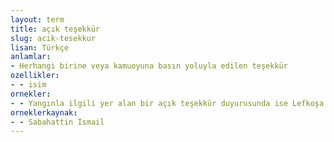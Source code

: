 ```yaml
---
layout: term
title: açık teşekkür
slug: acik-tesekkur
lisan: Türkçe
anlamlar:
- Herhangi birine veya kamuoyuna basın yoluyla edilen teşekkür
ozellikler:
- - isim
ornekler:
- - Yangınla ilgili yer alan bir açık teşekkür duyurusunda ise Lefkoşa Türk Belediye Reisi Fuat Celâlettin'in şükranları sunuluyor.
orneklerkaynak:
- - Sabahattin İsmail
---
```


